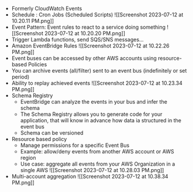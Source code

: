- Formerly CloudWatch Events
- Schedule : Cron Jobs (Scheduled Scripts)
	  ![[Screenshot 2023-07-12 at 10.20.11 PM.png]]
- Event Pattern: Event rules to react to a service doing something
	  ![[Screenshot 2023-07-12 at 10.20.20 PM.png]]
- Trigger Lambda functions, send SQS/SNS messages...
- Amazon EventBridge Rules
	  ![[Screenshot 2023-07-12 at 10.22.26 PM.png]]
- Event buses can be accessed by other AWS accounts using resource-based Policies
- You can archive events (all/filter) sent to an event bus (indefinitely or set period)
- Ability to replay achieved events
	  ![[Screenshot 2023-07-12 at 10.23.34 PM.png]]
- Schema Registry
	- EventBridge can analyze the events in your bus and infer the schema
	- The Schema Registry allows you to generate code for your application, that will know in advance how data ia structured in the event bus
	- Schema can be versioned
- Resource based policy
	- Manage permissions for a specific Event Bus
	- Example: allow/deny events from another AWS account or AWS region
	- Use case: aggregate all events from your AWS Organization in a single AWS
		  ![[Screenshot 2023-07-12 at 10.28.03 PM.png]]
- Multi-account aggregation
	  ![[Screenshot 2023-07-12 at 10.38.34 PM.png]]
